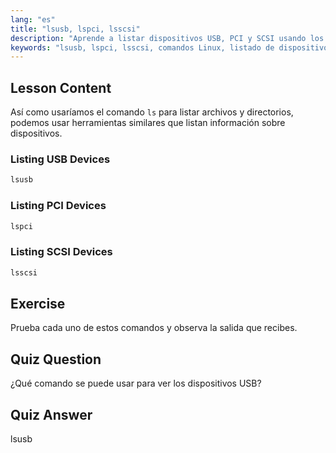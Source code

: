 ```yaml
---
lang: "es"
title: "lsusb, lspci, lsscsi"
description: "Aprende a listar dispositivos USB, PCI y SCSI usando los comandos lsusb, lspci y lsscsi. Comprende tu hardware Linux con esta guía para principiantes."
keywords: "lsusb, lspci, lsscsi, comandos Linux, listado de dispositivos, información de hardware, tutorial Linux, guía para principiantes"
---
```


## Lesson Content

Así como usaríamos el comando `ls` para listar archivos y directorios, podemos usar herramientas similares que listan información sobre dispositivos.

### Listing USB Devices

```bash
lsusb
```

### Listing PCI Devices

```bash
lspci
```

### Listing SCSI Devices

```bash
lsscsi
```

## Exercise

Prueba cada uno de estos comandos y observa la salida que recibes.

## Quiz Question

¿Qué comando se puede usar para ver los dispositivos USB?

## Quiz Answer

lsusb
